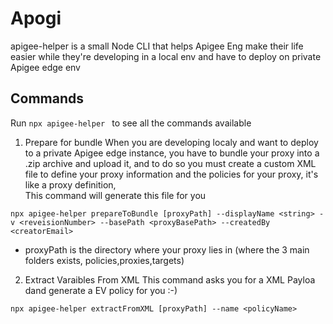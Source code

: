 # Apogi
apigee-helper is a small Node CLI that helps Apigee Eng make their life easier while they're developing
in a local env and have to deploy on private Apigee edge env

## Commands
Run ```npx apigee-helper ``` to see all the commands available

1. Prepare for bundle
   When you are developing localy and want to deploy to a private Apigee edge instance, you have to bundle your proxy into a .zip archive and upload it, and to do so you must create a custom XML file to define your proxy information and  the policies for your proxy, it's like a proxy definition,   
This command will generate this file for you     
```
npx apigee-helper prepareToBundle [proxyPath] --displayName <string> -v <reveisionNumber> --basePath <proxyBasePath> --createdBy <creatorEmail>
```
- proxyPath is the directory where your proxy lies in (where the 3 main folders exists, policies,proxies,targets)

2. Extract Varaibles From XML
This command asks you for a XML Payloa dand generate a EV policy for you :-)
```
npx apigee-helper extractFromXML [proxyPath] --name <policyName>
```

